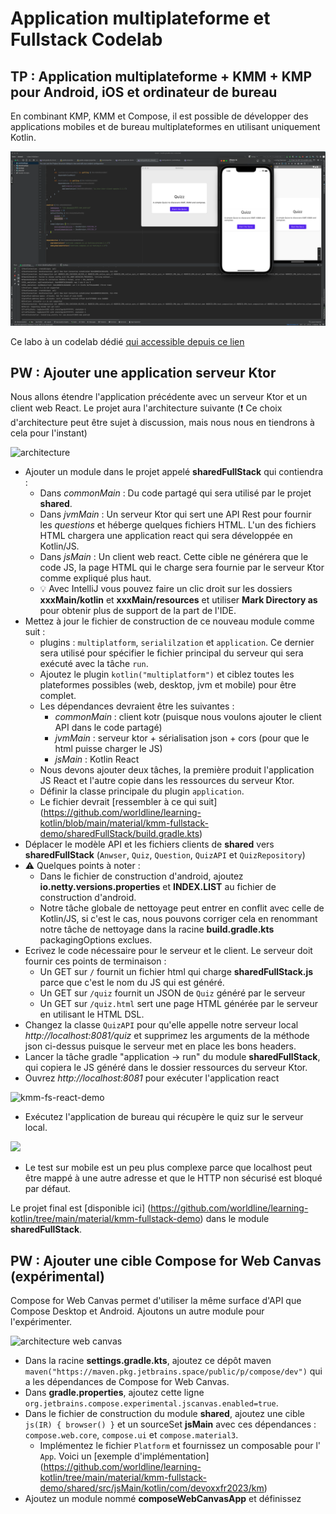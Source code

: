 # Application multiplateforme et Fullstack Codelab

## TP : Application multiplateforme + KMM + KMP pour Android, iOS et ordinateur de bureau

En combinant KMP, KMM et Compose, il est possible de développer des applications mobiles et de bureau multiplateformes en utilisant uniquement Kotlin.


[![kmp codelab](../../assets/kmp_codelab.png)](https://worldline.github.io/learning-kotlin-multiplatform/)  

Ce labo à un codelab dédié [qui accessible depuis ce lien](https://worldline.github.io/learning-kotlin-multiplatform/)

## PW : Ajouter une application serveur Ktor

Nous allons étendre l'application précédente avec un serveur Ktor et un client web React.
Le projet aura l'architecture suivante (❗ Ce choix d'architecture peut être sujet à discussion, mais nous nous en tiendrons à cela pour l'instant)

![architecture](../../assets/fs-kmp-architecture.drawio.svg)

- Ajouter un module dans le projet appelé **sharedFullStack** qui contiendra :
  - Dans _commonMain_ : Du code partagé qui sera utilisé par le projet **shared**.
  - Dans _jvmMain_ : Un serveur Ktor qui sert une API Rest pour fournir les _questions_ et héberge quelques fichiers HTML. L'un des fichiers HTML chargera une application react qui sera développée en Kotlin/JS.
  - Dans _jsMain_ : Un client web react. Cette cible ne générera que le code JS, la page HTML qui le charge sera fournie par le serveur Ktor comme expliqué plus haut.
  - 💡 Avec IntelliJ vous pouvez faire un clic droit sur les dossiers **xxxMain/kotlin** et **xxxMain/resources** et utiliser **Mark Directory as** pour obtenir plus de support de la part de l'IDE.
- Mettez à jour le fichier de construction de ce nouveau module comme suit :
  - plugins : `multiplatform`, `serialilzation` et `application`. Ce dernier sera utilisé pour spécifier le fichier principal du serveur qui sera exécuté avec la tâche `run`.
  - Ajoutez le plugin `kotlin("multiplatform")` et ciblez toutes les plateformes possibles (web, desktop, jvm et mobile) pour être complet.
  - Les dépendances devraient être les suivantes :
    - _commonMain_ : client kotr (puisque nous voulons ajouter le client API dans le code partagé)
    - _jvmMain_ : serveur ktor + sérialisation json + cors (pour que le html puisse charger le JS)
    - _jsMain_ : Kotlin React
  - Nous devons ajouter deux tâches, la première produit l'application JS React et l'autre copie dans les ressources du serveur Ktor.
  - Définir la classe principale du plugin `application`.
  - Le fichier devrait [ressembler à ce qui suit] (https://github.com/worldline/learning-kotlin/blob/main/material/kmm-fullstack-demo/sharedFullStack/build.gradle.kts)
- Déplacer le modèle API et les fichiers clients de **shared** vers **sharedFullStack** (`Anwser`, `Quiz`, `Question`, `QuizAPI` et `QuizRepository`)
- ⚠️ Quelques points à noter :
  - Dans le fichier de construction d'android, ajoutez **io.netty.versions.properties** et **INDEX.LIST** au fichier de construction d'android.
  - Notre tâche globale de nettoyage peut entrer en conflit avec celle de Kotlin/JS, si c'est le cas, nous pouvons corriger cela en renommant notre tâche de nettoyage dans la racine **build.gradle.kts**
    packagingOptions exclues.
- Ecrivez le code nécessaire pour le serveur et le client. Le serveur doit fournir ces points de terminaison :
  - Un GET sur `/` fournit un fichier html qui charge **sharedFullStack.js** parce que c'est le nom du JS qui est généré.
  - Un GET sur `/quiz` fournit un JSON de `Quiz` généré par le serveur
  - Un GET sur `/quiz.html` sert une page HTML générée par le serveur en utilisant le HTML DSL.
- Changez la classe `QuizAPI` pour qu'elle appelle notre serveur local _http://localhost:8081/quiz_ et supprimez les arguments de la méthode json ci-dessus puisque le serveur met en place les bons headers.
- Lancer la tâche gradle "application -> run" du module **sharedFullStack**, qui copiera le JS généré dans le dossier ressources du serveur Ktor.
- Ouvrez _http://localhost:8081_ pour exécuter l'application react

![kmm-fs-react-demo](../../assets/kmm-fs-react-demo.png)

- Exécutez l'application de bureau qui récupère le quiz sur le serveur local.

![](../../assets/kmp-fs-desktop-local-ktor.png)

- Le test sur mobile est un peu plus complexe parce que localhost peut être mappé à une autre adresse et que le HTTP non sécurisé est bloqué par défaut.

Le projet final est [disponible ici] (https://github.com/worldline/learning-kotlin/tree/main/material/kmm-fullstack-demo) dans le module **sharedFullStack**.

## PW : Ajouter une cible Compose for Web Canvas (expérimental)

Compose for Web Canvas permet d'utiliser la même surface d'API que Compose Desktop et Android.
Ajoutons un autre module pour l'expérimenter.

![architecture web canvas](../../assets/fs-kmp-webcanvas-architecture.drawio.svg)

- Dans la racine **settings.gradle.kts**, ajoutez ce dépôt maven `maven("https://maven.pkg.jetbrains.space/public/p/compose/dev")` qui a les dépendances de Compose for Web Canvas.
- Dans **gradle.properties**, ajoutez cette ligne `org.jetbrains.compose.experimental.jscanvas.enabled=true`.
- Dans le fichier de construction du module **shared**, ajoutez une cible `js(IR) { browser() }` et un sourceSet **jsMain** avec ces dépendances : `compose.web.core`, `compose.ui` et `compose.material3`.
  - Implémentez le fichier `Platform` et fournissez un composable pour l' `App`. Voici un [exemple d'implémentation] (https://github.com/worldline/learning-kotlin/tree/main/material/kmm-fullstack-demo/shared/src/jsMain/kotlin/com/devoxxfr2023/km)
- Ajoutez un module nommé **composeWebCanvasApp** et définissez
